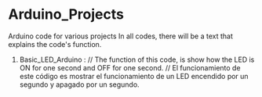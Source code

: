 # Arduino_Projects
Arduino code for various projects
In all codes, there will be a text that explains the code's function.
1. Basic_LED_Arduino : // The function of this code, is show how the LED is ON for one second and OFF for one second.
                       // El funcionamiento de este código es mostrar el funcionamiento de un LED encendido por un segundo y apagado por un segundo.
